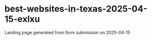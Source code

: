 # best-websites-in-texas-2025-04-15-exlxu
Landing page generated from form submission on 2025-04-15
